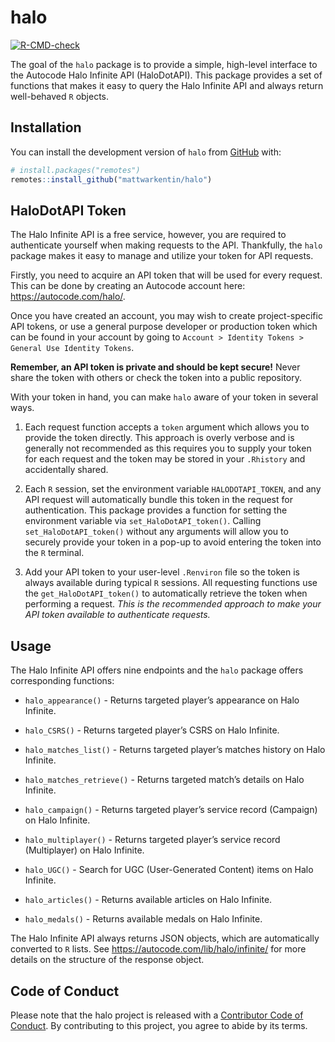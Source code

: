 
# halo

<!-- badges: start -->

[![R-CMD-check](https://github.com/mattwarkentin/halo/workflows/R-CMD-check/badge.svg)](https://github.com/mattwarkentin/halo/actions)
<!-- badges: end -->

The goal of the `halo` package is to provide a simple, high-level
interface to the Autocode Halo Infinite API (HaloDotAPI). This package
provides a set of functions that makes it easy to query the Halo
Infinite API and always return well-behaved `R` objects.

## Installation

You can install the development version of `halo` from
[GitHub](https://github.com/) with:

``` r
# install.packages("remotes")
remotes::install_github("mattwarkentin/halo")
```

## HaloDotAPI Token

The Halo Infinite API is a free service, however, you are required to
authenticate yourself when making requests to the API. Thankfully, the
`halo` package makes it easy to manage and utilize your token for API
requests.

Firstly, you need to acquire an API token that will be used for every
request. This can be done by creating an Autocode account here:
<https://autocode.com/halo/>.

Once you have created an account, you may wish to create
project-specific API tokens, or use a general purpose developer or
production token which can be found in your account by going to
`Account > Identity Tokens > General Use Identity Tokens`.

**Remember, an API token is private and should be kept secure!** Never
share the token with others or check the token into a public repository.

With your token in hand, you can make `halo` aware of your token in
several ways.

1.  Each request function accepts a `token` argument which allows you to
    provide the token directly. This approach is overly verbose and is
    generally not recommended as this requires you to supply your token
    for each request and the token may be stored in your `.Rhistory` and
    accidentally shared.

2.  Each `R` session, set the environment variable `HALODOTAPI_TOKEN`,
    and any API request will automatically bundle this token in the
    request for authentication. This package provides a function for
    setting the environment variable via `set_HaloDotAPI_token()`.
    Calling `set_HaloDotAPI_token()` without any arguments will allow
    you to securely provide your token in a pop-up to avoid entering the
    token into the `R` terminal.

3.  Add your API token to your user-level `.Renviron` file so the token
    is always available during typical `R` sessions. All requesting
    functions use the `get_HaloDotAPI_token()` to automatically retrieve
    the token when performing a request. *This is the recommended
    approach to make your API token available to authenticate requests.*

## Usage

The Halo Infinite API offers nine endpoints and the `halo` package
offers corresponding functions:

-   `halo_appearance()` - Returns targeted player’s appearance on Halo
    Infinite.

-   `halo_CSRS()` - Returns targeted player’s CSRS on Halo Infinite.

-   `halo_matches_list()` - Returns targeted player’s matches history on
    Halo Infinite.

-   `halo_matches_retrieve()` - Returns targeted match’s details on Halo
    Infinite.

-   `halo_campaign()` - Returns targeted player’s service record
    (Campaign) on Halo Infinite.

-   `halo_multiplayer()` - Returns targeted player’s service record
    (Multiplayer) on Halo Infinite.

-   `halo_UGC()` - Search for UGC (User-Generated Content) items on Halo
    Infinite.

-   `halo_articles()` - Returns available articles on Halo Infinite.

-   `halo_medals()` - Returns available medals on Halo Infinite.

The Halo Infinite API always returns JSON objects, which are
automatically converted to `R` lists. See
<https://autocode.com/lib/halo/infinite/> for more details on the
structure of the response object.

## Code of Conduct

Please note that the halo project is released with a [Contributor Code
of
Conduct](https://contributor-covenant.org/version/2/0/CODE_OF_CONDUCT.html).
By contributing to this project, you agree to abide by its terms.
